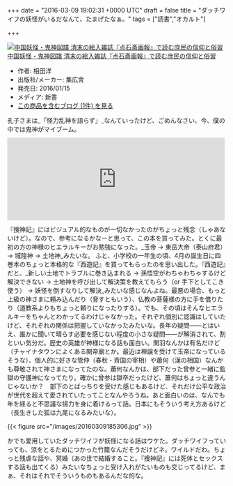 
+++
date = "2016-03-09 19:02:31 +0000 UTC"
draft = false
title = "ダッチワイフの妖怪がいるだなんて、たまげたなぁ。"
tags = ["読書","オカルト"]

+++
<div class="hatena-asin-detail"><a href="http://www.amazon.co.jp/exec/obidos/ASIN/490421336X/bestylesnet-22/"><img src="https://images-fe.ssl-images-amazon.com/images/I/51ANupzV3YL._SL160_.jpg" class="hatena-asin-detail-image" alt="中国妖怪・鬼神図譜 清末の絵入雑誌『点石斎画報』で読む庶民の信仰と俗習" title="中国妖怪・鬼神図譜 清末の絵入雑誌『点石斎画報』で読む庶民の信仰と俗習"/></a><div class="hatena-asin-detail-info"><a href="http://www.amazon.co.jp/exec/obidos/ASIN/490421336X/bestylesnet-22/">中国妖怪・鬼神図譜 清末の絵入雑誌『点石斎画報』で読む庶民の信仰と俗習</a><ul><li><span class="hatena-asin-detail-label">作者:</span> 相田洋</li><li><span class="hatena-asin-detail-label">出版社/メーカー:</span> 集広舎</li><li><span class="hatena-asin-detail-label">発売日:</span> 2016/01/15</li><li><span class="hatena-asin-detail-label">メディア:</span> 新書</li><li><a href="http://d.hatena.ne.jp/asin/490421336X/bestylesnet-22" target="_blank">この商品を含むブログ (1件) を見る</a></li></ul></div><div class="hatena-asin-detail-foot"></div></div>孔子さまは_「怪力乱神を語らず」_なんていったけど、ごめんなさい、今、僕の中では鬼神がマイブーム。<iframe src="https://hatenablog-parts.com/embed?url=https%3A%2F%2Fblog.daruyanagi.jp%2Fentry%2F2016%2F03%2F05%2F074117" title="『捜神記』 - だるろぐ" class="embed-card embed-blogcard" scrolling="no" frameborder="0" style="display: block; width: 100%; height: 190px; max-width: 500px; margin: 10px 0px;"></iframe>『捜神記』にはビジュアル的なものが一切なかったのがちょっと残念（しゃあないけど）。なので、参考になるかなーと思って、この本を買ってみた。とくに最初の方の神様のヒエラルキーがお勉強になった。_玉帝 → 東岳大帝（泰山府君） → 城隍神 → 土地神_みたいな。 ふと、小学校の一年生の頃、4月の誕生日に四巻本のちょっと本格的な『西遊記』を買ってもらったのを思い出した。『西遊記』だと、_新しい土地でトラブルに巻き込まれる → 孫悟空がわちゃわちゃするけど解決できない → 土地神を呼び出して解決策を教えてもらう（or 手下としてこき使う） → 妖怪を倒すなりして解決_みたいな感じなんよね。最悪の場合、もっと上級の神さまに頼み込んだり（脅すともいう）、仏教の菩薩様の方に手を借りたり（道教系よりもちょっと頼りになったりする）。でも、その頃はそんなヒエラルキーをちゃんとわかってるわけじゃなかった。それぞれ個別に認識はしていたけど、それぞれの関係は把握していなかったみたいな。長年の疑問――とはいえ、誰かに聞いて晴らす必要を感じない程度の小さな疑問――が解消されて、割といい気分だ。歴史の英雄が神様になる話も面白い。関羽なんかは有名だけど（チャイナタウンによくある関帝廟とか。最近は禅譲を受けて玉帝になっているそうな）、個人的に好きな管仲（春秋・斉国の宰相）や蕭何（漢の相国）なんかも尊敬されて神さまになってたのな。蕭何なんかは、部下だった曾参と一緒に監獄の守護神になってたり。確かに曾参は獄卒だったけど、蕭何はちょっと違うんじゃないか？　部下のとばっちりを受けた感じもあるけど、それだけ公平な政治が世代を超えて愛されていたってことなんやろうね。あと面白いのは、なんでも年を経ると不思議な揚力を身に着けるって話。日本にもそういう考え方あるけど（長生きした狐は九尾になるみたいな）。

{{< figure src="/images/20160309185306.jpg"  >}}

かでも愛用していたダッチワイフが妖怪になる話はウケた。ダッチワイフっていっても、涼をとるためにつかった竹籠なんだそうだけどネ。ワイルドだわ。ちょっと残虐な話や、冥婚（あの世で結婚すること。『捜神記』には死体とセックスする話も出てくる）みたいなちょっと受け入れがたいものも交じってるけど、まぁ、それはそれでそういうものもあるんだな的な。


